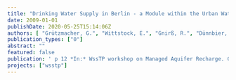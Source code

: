 ```yaml
---
title: "Drinking Water Supply in Berlin - a Module within the Urban Water Cycle"
date: 2009-01-01
publishDate: 2020-05-25T15:14:06Z
authors: [ "Grützmacher, G.", "Wittstock, E.", "Gnirß, R.", "Dünnbier, U." ]
publication_types: ["0"]
abstract: ""
featured: false
publication: ' p 12 *In:* WssTP workshop on Managed Aquifer Recharge. Graz, Austria. 29.-30.06.2009'
projects: ["wsstp"]
---
```


